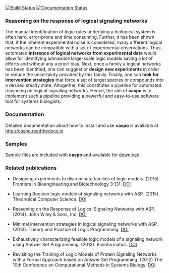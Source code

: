 [![Build Status](https://travis-ci.org/bioasp/caspo.svg?branch=v3.0.0)](https://travis-ci.org/bioasp/caspo)
[![Documentation Status](https://readthedocs.org/projects/caspo/badge/?version=v3.0.0)](http://caspo.readthedocs.io/en/stable/?badge=v3.0.0)

### Reasoning on the response of logical signaling networks

The manual identification of logic rules underlying a biological system is
often hard, error-prone and time consuming.
Further, it has been shown that, if the inherent experimental noise is considered, many different logical networks
can be compatible with a set of experimental observations.
Thus, automated **inference of logical networks from experimental data** would allow for
identifying admissible large-scale logic models saving a lot of efforts and without any a priori bias.
Next, once a family a logical networks has been identified, one can suggest or **design new experiments** in order to reduce the uncertainty provided by this family.
Finally, one can **look for intervention strategies** that force a set of target species or compounds into a desired steady state.
Altogether, this constitutes a pipeline for automated reasoning on logical signaling networks.
Hence, the aim of **caspo** is to implement such a pipeline providing a powerful and easy-to-use software tool for systems biologists.

### Documentation

Detailed documentation about how to install and use **caspo** is available at http://caspo.readthedocs.io.

### Samples

Sample files are included with **caspo** and available for [download](http://bioasp.github.io/caspo/data.zip)

### Related publications
*  Designing experiments to discriminate families of logic models. (2015). Frontiers in Bioengineering and Biotechnology 3:131. [DOI](http://dx.doi.org/10.3389/fbioe.2015.00131)

* Learning Boolean logic models of signaling networks with ASP. (2015). Theoretical Computer Science. [DOI](http://dx.doi.org/10.1016/j.tcs.2014.06.022)

* Reasoning on the Response of Logical Signaling Networks with ASP. (2014). John Wiley & Sons, Inc. [DOI](http://dx.doi.org/10.1002/9781119005223.ch2)

* Minimal intervention strategies in logical signaling networks with ASP. (2013). Theory and Practice of Logic Programming. [DOI](http://dx.doi.org/10.1017/S1471068413000422)

* Exhaustively characterizing feasible logic models of a signaling network using Answer Set Programming. (2013). Bioinformatics. [DOI](http://dx.doi.org/10.1093/bioinformatics/btt393)

* Revisiting the Training of Logic Models of Protein Signaling Networks with a Formal Approach based on Answer Set Programming. (2012) The 10th Conference on Computational Methods in Systems Biology. [DOI](http://dx.doi.org/10.1007/978-3-642-33636-2_20)
